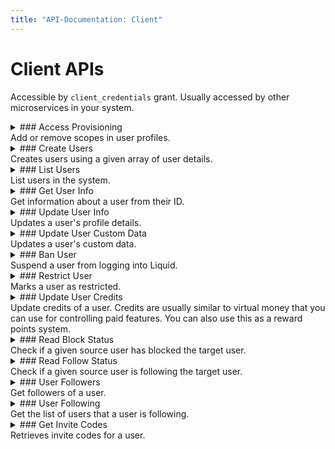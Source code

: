 ```yaml
---
title: "API-Documentation: Client"
---
```


# Client APIs

Accessible by `client_credentials` grant. Usually accessed by other microservices in your system.

<details>
<summary>
### Access Provisioning
<br/>
Add or remove scopes in user profiles.
</summary>

#### Authentication

Requires client authentication.

#### Scope

`client:profile:access:write`

#### Before You Start

Read more about access control [here](/Understanding-Access-Control-and-Integrating-with-Other-Microservices).

#### URL

**POST /user/client-api/access**

#### Request Body

| Parameter  | Type                      | Description                                                                                                                            | Required / Optional |
| ---------- | ------------------------- | -------------------------------------------------------------------------------------------------------------------------------------- | ------------------- |
| targets    | array                     | Array of user IDs.                                                                                                                     | Required            |
| targetType | enum(`user`, `client`)    | Type of target.                                                                                                                        | Required            |
| scope      | array                     | Array of scope names. See full list [here](https://github.com/shrihari-prakash/liquid/blob/main/src/service/scope-manager/scopes.json) | Required            |
| operation  | enum(`set`, `add`, `del`) | Specifies the type of modification.                                                                                                    | Required            |

#### Request Sample (JSON)

```json
{
  "targets": ["507f1f77bcf86cd799439011"],
  "targetType": "user",
  "scope": ["admin:profile:read", "admin:profile:write"],
  "operation": "set"
}
```

#### Response Parameters

| Parameter | Type    | Description |
| --------- | ------- | ----------- |
| ok        | integer | 0 or 1      |

#### Response Sample

```json
{
  "ok": 1
}
```

</details>

<details>
<summary>
### Create Users
<br/>
Creates users using a given array of user details.
</summary>

#### Authentication

Requires client authentication.

#### Scope

`client:profile:create:write`

#### URL

**POST /user/client-api/create**

#### Request Body

| Parameter        | Type   | Description                                                                                          | Required / Optional |
| ---------------- | ------ | ---------------------------------------------------------------------------------------------------- | ------------------- |
| username         | string | Username for the user. Contains text, numbers and \_ and at least 8 letters                          | Required            |
| firstName        | string | First name of the user.                                                                              | Required            |
| lastName         | string | Last name of the user.                                                                               | Required            |
| email            | string | Email address of the user.                                                                           | Required            |
| password         | string | Password for the user.                                                                               | Required            |
| role             | string | Role of the user. Target role be ranked less than the user calling the API or must be a super admin. | Optional            |
| phoneCountryCode | string | Valid country code.                                                                                  | Optional            |
| phone            | string | Phone number of the user.                                                                            | Optional            |

#### Request Sample (JSON)

```json
[
  {
    "username": "john_doe",
    "firstName": "John",
    "lastName": "Doe",
    "role": "user",
    "phoneCountryCode": "+00",
    "phone": "0000000000",
    "email": "user@example.com",
    "password": "$uper&ecurePassw0rd"
  }
]
```

#### Response Parameters

| Parameter     | Type    | Description              |
| ------------- | ------- | ------------------------ |
| ok            | integer | 0 or 1                   |
| insertedCount | integer | Number of users created. |

#### Response Sample

```json
{
  "ok": 1,
  "insertedCount": 1
}
```

</details>

<details>
<summary>
### List Users
<br/>
List users in the system.
</summary>

#### Authentication

Requires client authentication.

#### Scope

`client:profile:read`

#### URL

**GET /user/client-api/list**

#### Query Parameters

| Parameter | Type    | Description                                      | Required / Optional |
| --------- | ------- | ------------------------------------------------ | ------------------- |
| limit     | integer | Records per page                                 | Optional            |
| offset    | integer | `_id` field of last record in the previous page. | Optional            |

#### Response Data Parameters

| Parameter | Type  | Description     |
| --------- | ----- | --------------- |
| users     | array | Array of users. |

#### Response Sample

```json
{
  "ok": 1,
  "data": {
    "users": [
      {
        "_id": "507f1f77bcf86cd799439011",
        "firstName": "John",
        "middleName": null,
        "lastName": "Doe",
        "gender": "male",
        "username": "john_doe",
        "role": "user",
        "bio": "Grab a straw, because you suck.",
        "designation": "Software Engineer",
        "profilePictureUrl": "https://image.com/url",
        "pronouns": "he/him",
        "verified": true,
        "verifiedDate": "2023-09-09T13:45:52.505Z",
        "customLink": "https://custom.link",
        "followingCount": 250,
        "followerCount": 1058,
        "isPrivate": true,
        "isSubscribed": true,
        "subscriptionTier": "basic",
        "subscriptionExpiry": "2023-09-09T13:45:52.505Z",
        "isBanned": false,
        "isRestricted": false,
        "email": "john.doe@example.com",
        "phone": "0000000000",
        "customData": {}
      }
    ]
  }
}
```

</details>

<details>
<summary>
### Get User Info
<br/>
Get information about a user from their ID.
</summary>

#### Authentication

Requires client authentication.

#### Scope

`client:profile:read`

#### URL

**POST /user/client-api/retrieve-user-info**

#### Request Body

| Parameter | Type                                  | Description                 | Required / Optional |
| --------- | ------------------------------------- | --------------------------- | ------------------- |
| targets   | string                                | Array of user IDs or emails | Required            |
| field     | boolean (\_id, email, sanitizedEmail) |                             | Optional            |

#### Response Data Parameters

| Parameter | Type  | Description     |
| --------- | ----- | --------------- |
| users     | array | Array of users. |

#### Response Sample

```json
{
  "ok": 1,
  "data": {
    "users": [
      {
        "_id": "507f1f77bcf86cd799439011",
        "firstName": "John",
        "middleName": null,
        "lastName": "Doe",
        "gender": "male",
        "username": "john_doe",
        "role": "user",
        "bio": "Grab a straw, because you suck.",
        "designation": "Software Engineer",
        "profilePictureUrl": "https://image.com/url",
        "pronouns": "he/him",
        "verified": true,
        "verifiedDate": "2023-09-09T13:45:52.505Z",
        "customLink": "https://custom.link",
        "followingCount": 250,
        "followerCount": 1058,
        "isPrivate": true,
        "isSubscribed": true,
        "subscriptionTier": "basic",
        "subscriptionExpiry": "2023-09-09T13:45:52.505Z",
        "isBanned": false,
        "isRestricted": false,
        "email": "john.doe@example.com",
        "phone": "0000000000",
        "customData": {}
      }
    ]
  }
}
```

</details>

<details>
<summary>
### Update User Info
<br/>
Updates a user's profile details.
</summary>

#### Authentication

Requires delegated authentication.

#### Scope

- `client:profile:write`
- `client:profile:sensitive:extreme:write`
- `client:profile:sensitive:high:write`
- `client:profile:sensitive:medium:write`
- `client:profile:sensitive:low:write`

#### Before You Start

Read about editing users [here](/fields-and-attributes/All-Fields#updating-fields)

#### URL

**PATCH /user/client-api/update**

#### Request Body

| Parameter        | Type   | Description                                                                 | Required / Optional |
| ---------------- | ------ | --------------------------------------------------------------------------- | ------------------- |
| target           | string | `_id` of the user.                                                          | Optional            |
| username         | string | Username for the user. Contains text, numbers and \_ and at least 8 letters | Optional            |
| firstName        | string | First name of the user.                                                     | Optional            |
| lastName         | string | Last name of the user.                                                      | Optional            |
| email            | string | Email address of the user.                                                  | Optional            |
| password         | string | Password for the user.                                                      | Optional            |
| role             | string | Role of the user.                                                           | Optional            |
| phoneCountryCode | string | Valid country code.                                                         | Optional            |
| phone            | string | Phone number of the user.                                                   | Optional            |

#### Request Sample (JSON)

```json
[
  {
    "username": "john_doe",
    "firstName": "John",
    "lastName": "Doe",
    "role": "user",
    "phoneCountryCode": "+00",
    "phone": "0000000000",
    "email": "user@example.com",
    "password": "$uper&ecurePassw0rd"
  }
]
```

#### Response Parameters

| Parameter | Type    | Description |
| --------- | ------- | ----------- |
| ok        | integer | 0 or 1      |

#### Response Sample

```json
{
  "ok": 1
}
```

</details>

<details>
<summary>
### Update User Custom Data
<br/>
Updates a user's custom data.
</summary>

#### Authentication

Requires delegated authentication.

#### Scope

`client:profile:custom-data:write`

#### Before You Start

Read about custom data [here](/fields-and-attributes/Custom-Data)

#### URL

**PUT /user/admin-api/custom-data**

#### Request Body

| Parameter  | Type   | Description        | Required / Optional |
| ---------- | ------ | ------------------ | ------------------- |
| target     | string | `_id` of the user. | Required            |
| customData | object | JSON data object   | Required            |

#### Request Sample (JSON)

```json
{
  "target": "507f1f77bcf86cd799439011",
  "customData": {
    "themePreference": "dark",
    "nestedKey": {
      "integer": 1
    }
  }
}
```

#### Response Parameters

| Parameter | Type    | Description |
| --------- | ------- | ----------- |
| ok        | integer | 0 or 1      |

#### Response Sample

```json
{
  "ok": 1
}
```

</details>

<details>
<summary>
### Ban User
<br/>
Suspend a user from logging into Liquid.
</summary>

#### Authentication

Requires client authentication.

#### Scope

`client:profile:ban:write`

#### URL

**POST /user/client-api/ban**

#### Response Data Parameters

| Parameter | Type    | Description                                 |
| --------- | ------- | ------------------------------------------- |
| target    | array   | `_id` of the user to be banned or unbanned. |
| state     | boolean | Ban status.                                 |

#### Request Sample

```json
{
  "target": "507f1f77bcf86cd799439011",
  "state": true
}
```

#### Response Sample

```json
{
  "ok": 1
}
```

</details>

<details>
<summary>
### Restrict User
<br/>
Marks a user as restricted.
</summary>

#### Authentication

Requires client authentication.

#### Scope

`client:profile:restrict:write`

#### URL

**POST /user/client-api/restrict**

#### Response Data Parameters

| Parameter | Type    | Description                                         |
| --------- | ------- | --------------------------------------------------- |
| target    | array   | `_id` of the user to be restricted or unrestricted. |
| state     | boolean | Ban status.                                         |

#### Request Sample

```json
{
  "target": "507f1f77bcf86cd799439011",
  "state": true
}
```

#### Response Sample

```json
{
  "ok": 1
}
```

</details>

<details>
<summary>
### Update User Credits
<br/>
Update credits of a user. Credits are usually similar to virtual money that you can use for controlling paid features. You can also use this as a reward points system.
</summary>

#### Authentication

Requires client authentication.

#### Scope

`client:profile:credits:write`

#### Special Instructions

- Adjust the number of credits that a user has while signing up using the option `user.account-creation.initial-credit-count`.

#### URL

**POST /user/client-api/credits**

#### Response Data Parameters

| Parameter | Type                                  | Description                                     |
| --------- | ------------------------------------- | ----------------------------------------------- |
| target    | array                                 | `_id` of the user to be verified or unverified. |
| operation | enum(`increment`, `decrement`, `set`) | Operation to be performed on the credit value.  |

#### Request Sample

```json
{
  "target": "6291396efe7079829e49b723",
  "operation": "increment",
  "value": 50
}
```

#### Response Sample

```json
{
  "ok": 1
}
```

</details>

<details>
<summary>
### Read Block Status
<br/>
Check if a given source user has blocked the target user.
</summary>

#### Authentication

Requires client authentication.

#### Scope

`client:social:block:read`

#### URL

**GET /user/client-api/block-status**

#### Query Parameters

| Parameter | Type   | Description               |
| --------- | ------ | ------------------------- |
| source    | string | `_id` of the source user. |
| target    | string | `_id` of the target user. |

#### Response Data Parameters

| Parameter | Type    | Description                                           |
| --------- | ------- | ----------------------------------------------------- |
| blocked   | boolean | Specifies if the source user blocked the target user. |

#### Response Sample

```json
{
  "data": {
    "blocked": true
  }
}
```

</details>

<details>
<summary>
### Read Follow Status
<br/>
Check if a given source user is following the target user.
</summary>

#### Authentication

Requires client authentication.

#### Scope

`client:social:follow:read`

#### URL

**GET /user/client-api/follow-status**

#### Query Parameters

| Parameter | Type   | Description               |
| --------- | ------ | ------------------------- |
| source    | string | `_id` of the source user. |
| target    | string | `_id` of the target user. |

#### Response Data Parameters

| Parameter | Type    | Description                                                |
| --------- | ------- | ---------------------------------------------------------- |
| following | boolean | Specifies if the source user is following the target user. |

#### Response Sample

```json
{
  "data": {
    "following": true
  }
}
```

</details>

<details>
<summary>
### User Followers
<br/>
Get followers of a user.
</summary>

#### Authentication

Requires client authentication.

#### Scope

`client:social:follow:read`

#### URL

**GET /user/client-api/followers**

#### Query Parameters

| Parameter | Type    | Description                                      | Required / Optional |
| --------- | ------- | ------------------------------------------------ | ------------------- |
| target    | integer | `_id` of the user.                               | Optional            |
| limit     | integer | Records per page.                                | Optional            |
| offset    | integer | `_id` field of last record in the previous page. | Optional            |

#### Response Data Parameters

| Parameter | Type  | Description                |
| --------- | ----- | -------------------------- |
| records   | array | Array of follower records. |

#### Response Sample

```json
{
  "ok": 1,
  "data": {
    "records": [
      {
        "_id": "507f191e810c19729de860ea",
        "approved": true,
        "source": {
          "_id": "507f1f77bcf86cd799439011",
          "firstName": "Rick",
          "middleName": null,
          "lastName": "Asthley",
          "gender": "male",
          "username": "rick_asthley",
          "role": "user",
          "bio": "Grab a straw, because you suck.",
          "designation": "Software Engineer",
          "profilePictureUrl": "https://image.com/url",
          "pronouns": "he/him",
          "verified": true,
          "verifiedDate": "2023-09-09T13:45:52.505Z",
          "customLink": "https://custom.link",
          "followingCount": 250,
          "followerCount": 1058,
          "isPrivate": true,
          "isSubscribed": true,
          "subscriptionTier": "basic",
          "subscriptionExpiry": "2023-09-09T13:45:52.505Z",
          "isBanned": false,
          "isRestricted": false,
          "email": "rick_asthley@example.com",
          "phone": "0000000000"
        }
      }
    ]
  }
}
```

</details>

<details>
<summary>
### User Following
<br/>
Get the list of users that a user is following.
</summary>

#### Authentication

Requires client authentication.

#### Scope

`client:social:follow:read`

#### URL

**GET /user/client-api/following**

#### Query Parameters

| Parameter | Type    | Description                                      | Required / Optional |
| --------- | ------- | ------------------------------------------------ | ------------------- |
| target    | integer | `_id` of the user.                               | Optional            |
| limit     | integer | Records per page.                                | Optional            |
| offset    | integer | `_id` field of last record in the previous page. | Optional            |

#### Response Data Parameters

| Parameter | Type  | Description     |
| --------- | ----- | --------------- |
| records   | array | Array of users. |

#### Response Sample

```json
{
  "ok": 1,
  "data": {
    "records": [
      {
        "_id": "507f191e810c19729de860ea",
        "approved": true,
        "target": {
          "_id": "507f1f77bcf86cd799439011",
          "firstName": "Rick",
          "middleName": null,
          "lastName": "Asthley",
          "gender": "male",
          "username": "rick_asthley",
          "role": "user",
          "bio": "Grab a straw, because you suck.",
          "designation": "Software Engineer",
          "profilePictureUrl": "https://image.com/url",
          "pronouns": "he/him",
          "verified": true,
          "verifiedDate": "2023-09-09T13:45:52.505Z",
          "customLink": "https://custom.link",
          "followingCount": 250,
          "followerCount": 1058,
          "isPrivate": true,
          "isSubscribed": true,
          "subscriptionTier": "basic",
          "subscriptionExpiry": "2023-09-09T13:45:52.505Z",
          "isBanned": false,
          "isRestricted": false,
          "email": "rick_asthley@example.com",
          "phone": "0000000000"
        }
      }
    ]
  }
}
```

</details>

<details>
<summary>
### Get Invite Codes
<br/>
Retrieves invite codes for a user.
</summary>

#### Authentication

Requires a client authentication

#### Scope

`client:social:invite-code:read`

#### URL

**GET /user/client-api/invite-codes**

#### Before You Start

Read more about the Invite-Only system [here](/features/Invite-Only-Mode).

#### Request Parameters

| Parameter | Type  | Description                                                                                          |
| --------- | ----- | ---------------------------------------------------------------------------------------------------- |
| target    | array | Array of invite codes. Absence of `targetId` parameter in objects means the invite code is not used. |

#### Response Sample

```json
{
  "ok": 1,
  "data": {
    "inviteCodes": [
      {
        "code": "GU-2526-1687389089010",
        "createdAt": "2023-06-21T16:31:29.012Z",
        "updatedAt": "2023-09-06T15:07:42.794Z",
        "targetId": "64f895bec011931326757de6"
      },
      {
        "code": "IE-2949-1687895089010",
        "createdAt": "2023-06-21T16:31:29.012Z",
        "updatedAt": "2023-06-21T16:31:29.012Z"
      },
      {
        "code": "RN-9486-1687365089009",
        "createdAt": "2023-06-21T16:31:29.012Z",
        "updatedAt": "2023-06-22T16:48:48.622Z"
      },
      {
        "code": "AX-4751-1687286989010",
        "createdAt": "2023-06-21T16:31:29.012Z",
        "updatedAt": "2023-06-21T16:31:29.012Z"
      },
      {
        "code": "PJ-5631-1689673089010",
        "createdAt": "2023-06-21T16:31:29.012Z",
        "updatedAt": "2023-06-21T16:31:29.012Z"
      }
    ]
  }
}
```

</details>
